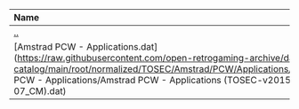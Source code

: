 |Name|Size|
|:---|---:|
|[..](../index.html)|DIR|
|[Amstrad PCW - Applications.dat](https://raw.githubusercontent.com/open-retrogaming-archive/dat-catalog/main/root/normalized/TOSEC/Amstrad/PCW/Applications/Amstrad PCW - Applications/Amstrad PCW - Applications (TOSEC-v2015-05-07_CM).dat)|1728|
